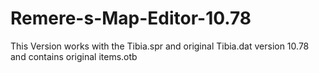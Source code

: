 # Remere-s-Map-Editor-10.78
This Version works with the Tibia.spr and original Tibia.dat version 10.78 and contains original items.otb
